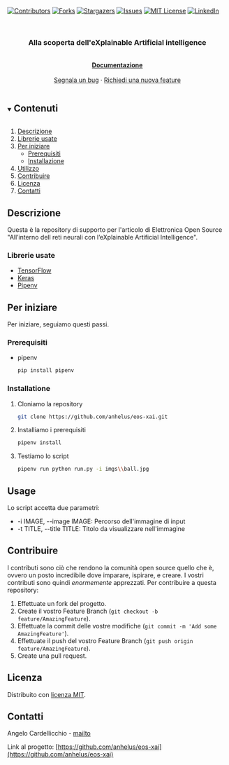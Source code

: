 <!--
*** Forked by Best-README-Template by Othneil Drew.
-->

<!-- PROJECT SHIELDS -->
[![Contributors][contributors-shield]][contributors-url]
[![Forks][forks-shield]][forks-url]
[![Stargazers][stars-shield]][stars-url]
[![Issues][issues-shield]][issues-url]
[![MIT License][license-shield]][license-url]
[![LinkedIn][linkedin-shield]][linkedin-url]

<!-- PROJECT LOGO -->
<br />
<p align="center">
  <h3 align="center">Alla scoperta dell'eXplainable Artificial intelligence</h3>

  <p align="center">
    <br />
    <a href="https://github.com/anhelus/eos-xai"><strong>Documentazione</strong></a>
    <br />
    <br />
    <a href="https://github.com/anhelus/eos-xai/issues">Segnala un bug</a>
    ·
    <a href="https://github.com/anhelus/eos-xai/issues">Richiedi una nuova feature</a>
  </p>
</p>

<!-- TABLE OF CONTENTS -->
<details open="open">
  <summary><h2 style="display: inline-block">Contenuti</h2></summary>

  1. [Descrizione](#descrizione)
  2. [Librerie usate](#librerie-usate)
  3. [Per iniziare](#per-iniziare)
      * [Prerequisiti](#prerequisiti)
      * [Installazione](#installazione)
  4. [Utilizzo](#utilizzo)
  5. [Contribuire](#contribuire)
  6. [Licenza](#licenza)
  7. [Contatti](#contatti)

</details>

<!-- ABOUT THE PROJECT -->
## Descrizione

Questa è la repository di supporto per l'articolo di Elettronica Open Source "All’interno dell reti neurali con l’eXplainable Artificial Intelligence".

### Librerie usate

* [TensorFlow](https://www.tensorflow.org/)
* [Keras](https://keras.io/)
* [Pipenv](https://pipenv-fork.readthedocs.io/en/latest/)

<!-- GETTING STARTED -->
## Per iniziare

Per iniziare, seguiamo questi passi.

### Prerequisiti

* pipenv
  ```sh
  pip install pipenv
  ```
  
### Installatione

1. Cloniamo la repository
   ```sh
   git clone https://github.com/anhelus/eos-xai.git
   ```
2. Installiamo i prerequisiti
   ```sh
   pipenv install
   ```
3. Testiamo lo script
   ```sh
   pipenv run python run.py -i imgs\\ball.jpg
   ```

## Usage

Lo script accetta due parametri:

* -i IMAGE, --image IMAGE: Percorso dell'immagine di input
* -t TITLE, --title TITLE: Titolo da visualizzare nell'immagine

<!-- CONTRIBUTING -->
## Contribuire

I contributi sono ciò che rendono la comunità open source quello che è, ovvero un posto incredibile dove imparare, ispirare, e creare. I vostri contributi sono quindi *enormemente* apprezzati. Per contribuire a questa repository:

1. Effettuate un fork del progetto.
2. Create il vostro Feature Branch (`git checkout -b feature/AmazingFeature`).
3. Effettuate la commit delle vostre modifiche (`git commit -m 'Add some AmazingFeature'`).
4. Effettuate il push del vostro Feature Branch (`git push origin feature/AmazingFeature`).
5. Create una pull request.

<!-- LICENSE -->
## Licenza

Distribuito con [licenza MIT](LICENSE).

<!-- CONTACT -->
## Contatti

Angelo Cardellicchio - [mailto](mailto:a.cardellicchio@gmail.com)

Link al progetto: [https://github.com/anhelus/eos-xai](https://github.com/anhelus/eos-xai)


<!-- MARKDOWN LINKS & IMAGES -->
<!-- https://www.markdownguide.org/basic-syntax/#reference-style-links -->
[contributors-shield]: https://img.shields.io/github/contributors/anhelus/eos-xai.svg?style=for-the-badge
[contributors-url]: https://github.com/anhelus/repo/graphs/contributors
[forks-shield]: https://img.shields.io/github/forks/anhelus/eos-xai.svg?style=for-the-badge
[forks-url]: https://github.com/anhelus/repo/network/members
[stars-shield]: https://img.shields.io/github/stars/anhelus/eos-xai.svg?style=for-the-badge
[stars-url]: https://github.com/anhelus/repo/stargazers
[issues-shield]: https://img.shields.io/github/issues/anhelus/eos-xai.svg?style=for-the-badge
[issues-url]: https://github.com/anhelus/repo/issues
[license-shield]: https://img.shields.io/github/license/anhelus/eos-xai.svg?style=for-the-badge
[license-url]: https://github.com/anhelus/repo/blob/master/LICENSE.md
[linkedin-shield]: https://img.shields.io/badge/-LinkedIn-black.svg?style=for-the-badge&logo=linkedin&colorB=555
[linkedin-url]: https://linkedin.com/in/angelocardellicchio
